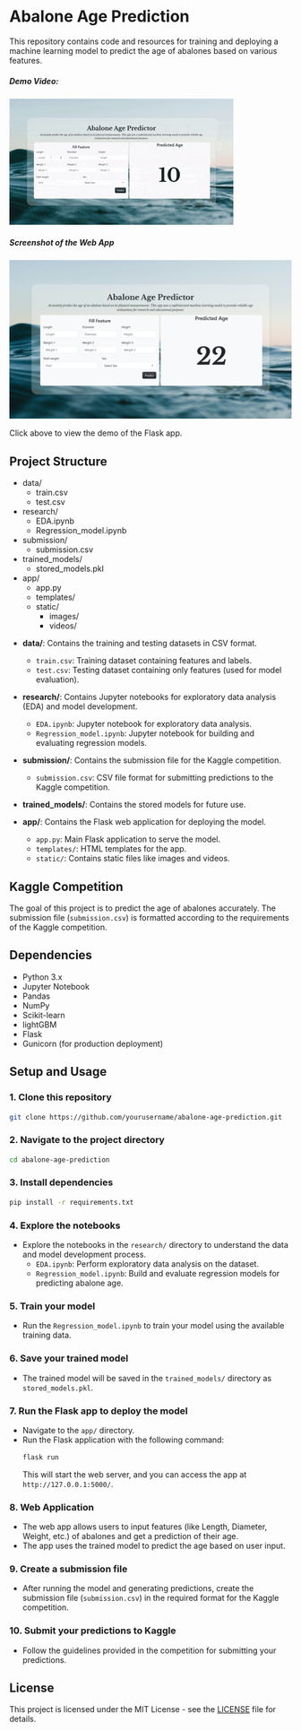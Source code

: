 
# Abalone Age Prediction

This repository contains code and resources for training and deploying a machine learning model to predict the age of abalones based on various 
features.

##### Demo Video:

[![App Demo Videos](static/images/video.gif)](static/videos/app_demo_video_dummy.mp4)

##### Screenshot of the Web App

![App Screenshot](static/images/app_screenshot_dummy.png)



Click above to view the demo of the Flask app.

## Project Structure

+ data/
    - train.csv
    - test.csv
+ research/
    - EDA.ipynb
    - Regression_model.ipynb
+ submission/
    - submission.csv
+ trained_models/
    - stored_models.pkl
+ app/
    - app.py
    - templates/
    - static/
        - images/
        - videos/

- **data/**: Contains the training and testing datasets in CSV format.
  - `train.csv`: Training dataset containing features and labels.
  - `test.csv`: Testing dataset containing only features (used for model evaluation).
  
- **research/**: Contains Jupyter notebooks for exploratory data analysis (EDA) and model development.
  - `EDA.ipynb`: Jupyter notebook for exploratory data analysis.
  - `Regression_model.ipynb`: Jupyter notebook for building and evaluating regression models.
  
- **submission/**: Contains the submission file for the Kaggle competition.
  - `submission.csv`: CSV file format for submitting predictions to the Kaggle competition.

- **trained_models/**: Contains the stored models for future use.

- **app/**: Contains the Flask web application for deploying the model.
  - `app.py`: Main Flask application to serve the model.
  - `templates/`: HTML templates for the app.
  - `static/`: Contains static files like images and videos.

## Kaggle Competition
The goal of this project is to predict the age of abalones accurately. The submission file (`submission.csv`) is formatted according to the requirements of the Kaggle competition.

## Dependencies
- Python 3.x
- Jupyter Notebook
- Pandas
- NumPy
- Scikit-learn
- lightGBM
- Flask
- Gunicorn (for production deployment)

## Setup and Usage

### 1. Clone this repository
```bash
git clone https://github.com/yourusername/abalone-age-prediction.git
```

### 2. Navigate to the project directory
```bash
cd abalone-age-prediction
```

### 3. Install dependencies
```bash
pip install -r requirements.txt
```

### 4. Explore the notebooks
- Explore the notebooks in the `research/` directory to understand the data and model development process.
  - `EDA.ipynb`: Perform exploratory data analysis on the dataset.
  - `Regression_model.ipynb`: Build and evaluate regression models for predicting abalone age.

### 5. Train your model
- Run the `Regression_model.ipynb` to train your model using the available training data.

### 6. Save your trained model
- The trained model will be saved in the `trained_models/` directory as `stored_models.pkl`.

### 7. Run the Flask app to deploy the model
- Navigate to the `app/` directory.
- Run the Flask application with the following command:
  ```bash
  flask run
  ```
  This will start the web server, and you can access the app at `http://127.0.0.1:5000/`.

### 8. Web Application
- The web app allows users to input features (like Length, Diameter, Weight, etc.) of abalones and get a prediction of their age.
- The app uses the trained model to predict the age based on user input.

### 9. Create a submission file
- After running the model and generating predictions, create the submission file (`submission.csv`) in the required format for the Kaggle competition.

### 10. Submit your predictions to Kaggle
- Follow the guidelines provided in the competition for submitting your predictions.


## License
This project is licensed under the MIT License - see the [LICENSE](LICENSE) file for details.